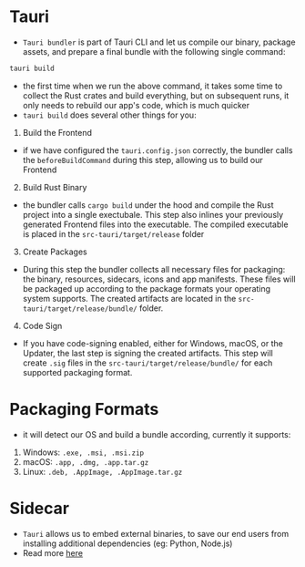 # **Tauri**
- `Tauri bundler` is part of Tauri CLI and let us compile our binary, package assets, and prepare a final bundle with the following single command:
```rust
tauri build
```
- the first time when we run the above command, it takes some time to collect the Rust crates and build everything, but on subsequent runs, it only needs to rebuild our app's code, which is much quicker
- `tauri build` does several other things for you:
1. Build the Frontend
- if we have configured the `tauri.config.json` correctly, the bundler calls the `beforeBuildCommand` during this step, allowing us to build our Frontend
2. Build Rust Binary
- the bundler calls `cargo build` under the hood and compile the Rust project into a single exectubale. This step also inlines your previously generated Frontend files into the executable. The compiled executable is placed in the `src-tauri/target/release` folder
3. Create Packages
- During this step the bundler collects all necessary files for packaging: the binary, resources, sidecars, icons and app manifests. These files will be packaged up according to the package formats your operating system supports. The created artifacts are located in the `src-tauri/target/release/bundle/` folder.
4. Code Sign
- If you have code-signing enabled, either for Windows, macOS, or the Updater, the last step is signing the created artifacts. This step will create `.sig` files in the `src-tauri/target/release/bundle/` for each supported packaging format.
  
# **Packaging Formats**
- it will detect our OS and build a bundle according, currently it supports:
1. Windows: `.exe, .msi, .msi.zip`
2. macOS: `.app, .dmg, .app.tar.gz`
3. Linux: `.deb, .AppImage, .AppImage.tar.gz`

# **Sidecar**
- `Tauri` allows us to embed external binaries, to save our end users from installing additional dependencies (eg: Python, Node.js)
- Read more [here](https://jonaskruckenberg.github.io/tauri-docs-wip/examples/sidecar.html)